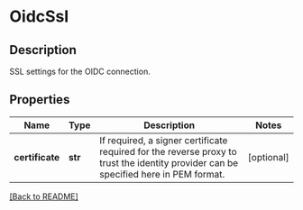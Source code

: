 # OidcSsl

## Description

SSL settings for the OIDC connection.


## Properties

Name | Type | Description | Notes
------------ | ------------- | ------------- | -------------
**certificate** | **str** | If required, a signer certificate required for the reverse proxy to  trust the identity provider can be specified here in PEM format.  | [optional] 

[[Back to README]](../README.md)



